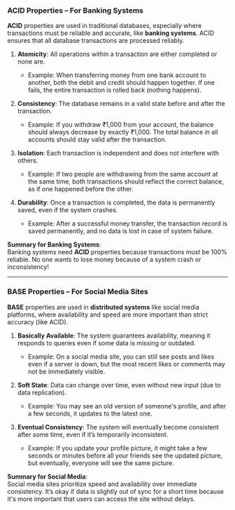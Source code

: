 ### **ACID Properties** – For Banking Systems

**ACID** properties are used in traditional databases, especially where transactions must be reliable and accurate, like **banking systems**. ACID ensures that all database transactions are processed reliably.

1. **Atomicity**: All operations within a transaction are either completed or none are.  
   - Example: When transferring money from one bank account to another, both the debit and credit should happen together. If one fails, the entire transaction is rolled back (nothing happens).

2. **Consistency**: The database remains in a valid state before and after the transaction.  
   - Example: If you withdraw ₹1,000 from your account, the balance should always decrease by exactly ₹1,000. The total balance in all accounts should stay valid after the transaction.

3. **Isolation**: Each transaction is independent and does not interfere with others.  
   - Example: If two people are withdrawing from the same account at the same time, both transactions should reflect the correct balance, as if one happened before the other.

4. **Durability**: Once a transaction is completed, the data is permanently saved, even if the system crashes.  
   - Example: After a successful money transfer, the transaction record is saved permanently, and no data is lost in case of system failure.

**Summary for Banking Systems**:  
Banking systems need **ACID** properties because transactions must be 100% reliable. No one wants to lose money because of a system crash or inconsistency!

---

### **BASE Properties** – For Social Media Sites

**BASE** properties are used in **distributed systems** like social media platforms, where availability and speed are more important than strict accuracy (like ACID).

1. **Basically Available**: The system guarantees availability, meaning it responds to queries even if some data is missing or outdated.  
   - Example: On a social media site, you can still see posts and likes even if a server is down, but the most recent likes or comments may not be immediately visible.

2. **Soft State**: Data can change over time, even without new input (due to data replication).  
   - Example: You may see an old version of someone's profile, and after a few seconds, it updates to the latest one.

3. **Eventual Consistency**: The system will eventually become consistent after some time, even if it’s temporarily inconsistent.  
   - Example: If you update your profile picture, it might take a few seconds or minutes before all your friends see the updated picture, but eventually, everyone will see the same picture.

**Summary for Social Media**:  
Social media sites prioritize speed and availability over immediate consistency. It’s okay if data is slightly out of sync for a short time because it's more important that users can access the site without delays.